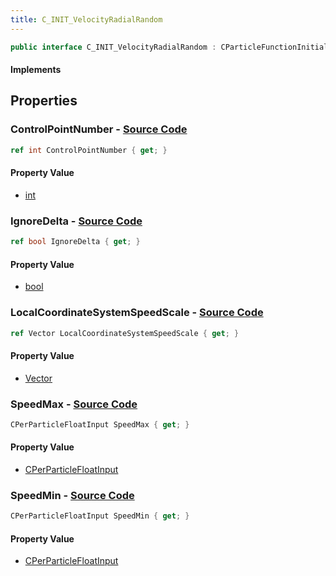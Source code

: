 ```yaml
---
title: C_INIT_VelocityRadialRandom
---
```


```csharp
public interface C_INIT_VelocityRadialRandom : CParticleFunctionInitializer, CParticleFunction, ISchemaClass<CParticleFunction>, ISchemaClass<CParticleFunctionInitializer>, ISchemaClass<C_INIT_VelocityRadialRandom>, ISchemaField, ISchemaClass, INativeHandle
```

#### Implements

## Properties

### **ControlPointNumber** - [Source Code](https://github.com/swiftly-solution/swiftlys2/blob/main/managed/src/SwiftlyS2.Generated/Schemas/Interfaces/C_INIT_VelocityRadialRandom.cs#L16)

```csharp
ref int ControlPointNumber { get; }
```

#### Property Value

- [int](https://learn.microsoft.com/dotnet/api/system.int32)

### **IgnoreDelta** - [Source Code](https://github.com/swiftly-solution/swiftlys2/blob/main/managed/src/SwiftlyS2.Generated/Schemas/Interfaces/C_INIT_VelocityRadialRandom.cs#L24)

```csharp
ref bool IgnoreDelta { get; }
```

#### Property Value

- [bool](https://learn.microsoft.com/dotnet/api/system.boolean)

### **LocalCoordinateSystemSpeedScale** - [Source Code](https://github.com/swiftly-solution/swiftlys2/blob/main/managed/src/SwiftlyS2.Generated/Schemas/Interfaces/C_INIT_VelocityRadialRandom.cs#L22)

```csharp
ref Vector LocalCoordinateSystemSpeedScale { get; }
```

#### Property Value

- [Vector](/docs/api/shared/natives/vector)

### **SpeedMax** - [Source Code](https://github.com/swiftly-solution/swiftlys2/blob/main/managed/src/SwiftlyS2.Generated/Schemas/Interfaces/C_INIT_VelocityRadialRandom.cs#L20)

```csharp
CPerParticleFloatInput SpeedMax { get; }
```

#### Property Value

- [CPerParticleFloatInput](/docs/api/shared/schemadefinitions/cperparticlefloatinput)

### **SpeedMin** - [Source Code](https://github.com/swiftly-solution/swiftlys2/blob/main/managed/src/SwiftlyS2.Generated/Schemas/Interfaces/C_INIT_VelocityRadialRandom.cs#L18)

```csharp
CPerParticleFloatInput SpeedMin { get; }
```

#### Property Value

- [CPerParticleFloatInput](/docs/api/shared/schemadefinitions/cperparticlefloatinput)

